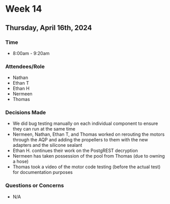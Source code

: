# Week 14
## Thursday, April 16th, 2024
### Time
- 8:00am - 9:20am
### Attendees/Role
- Nathan
- Ethan T
- Ethan H
- Nermeen
- Thomas
### Decisions Made
- We did bug testing manually on each individual component to ensure they can run at the same time
- Nermeen, Nathan, Ethan T, and Thomas worked on rerouting the motors through the AQP and adding the propellers to them with the new adapters and the silicone sealant
- Ethan H. continues their work on the PostgREST decryption
- Nermeen has taken possession of the pool from Thomas (due to owning a hose)
- Thomas took a video of the motor code testing (before the actual test) for documentation purposes
### Questions or Concerns
- N/A
